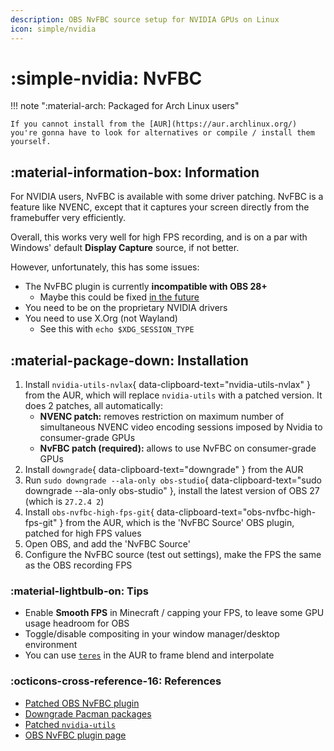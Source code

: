 ```yaml
---
description: OBS NvFBC source setup for NVIDIA GPUs on Linux
icon: simple/nvidia
---
```


# :simple-nvidia: NvFBC


!!! note ":material-arch: Packaged for Arch Linux users"

    If you cannot install from the [AUR](https://aur.archlinux.org/) you're gonna have to look for alternatives or compile / install them yourself.
    

## :material-information-box: Information

For NVIDIA users, NvFBC is available with some driver patching. NvFBC is a feature like NVENC, except that it captures your screen directly from the framebuffer very efficiently.

<!--
I think 'except from that' is technically not incorrect grammar, but I think it sounds much better like this.
-->

Overall, this works very well for high FPS recording, and is on a par with Windows' default **Display Capture** source, if not better.

However, unfortunately, this has some issues:

- The NvFBC plugin is currently **incompatible with OBS 28+**
    - Maybe this could be fixed [in the future](https://gitlab.com/fzwoch/obs-nvfbc/-/issues/10)
- You need to be on the proprietary NVIDIA drivers
- You need to use X.Org (not Wayland)
    - See this with `echo $XDG_SESSION_TYPE`

## :material-package-down: Installation

1. Install `nvidia-utils-nvlax`{ data-clipboard-text="nvidia-utils-nvlax" } from the AUR, which will replace `nvidia-utils` with a patched version. It does 2 patches, all automatically:
    - **NVENC patch:** removes restriction on maximum number of simultaneous NVENC video encoding sessions imposed by Nvidia to consumer-grade GPUs
    - **NvFBC patch (required):** allows to use NvFBC on consumer-grade GPUs
2. Install `downgrade`{ data-clipboard-text="downgrade" } from the AUR
3. Run `sudo downgrade --ala-only obs-studio`{ data-clipboard-text="sudo downgrade --ala-only obs-studio" }, install the latest version of OBS 27 (which is `27.2.4 2`)
4. Install `obs-nvfbc-high-fps-git`{ data-clipboard-text="obs-nvfbc-high-fps-git" } from the AUR, which is the 'NvFBC Source' OBS plugin, patched for high FPS values
5. Open OBS, and add the 'NvFBC Source'
6. Configure the NvFBC source (test out settings), make the FPS the same as the OBS recording FPS

### :material-lightbulb-on: Tips

- Enable **Smooth FPS** in Minecraft / capping your FPS, to leave some GPU usage headroom for OBS
- Toggle/disable compositing in your window manager/desktop environment
- You can use [`teres`](https://aur.archlinux.org/packages/teres) in the AUR to frame blend and interpolate

### :octicons-cross-reference-16: References

- [Patched OBS NvFBC plugin](https://aur.archlinux.org/packages/obs-nvfbc-high-fps-git)
- [Downgrade Pacman packages](https://aur.archlinux.org/packages/downgrade)
- [Patched `nvidia-utils`](https://aur.archlinux.org/packages/nvidia-utils-nvlax)
- [OBS NvFBC plugin page](https://gitlab.com/fzwoch/obs-nvfbc/-/tree/master#obs-nvfbc)